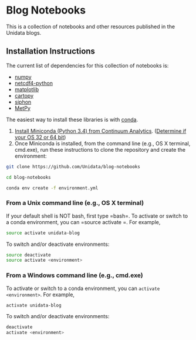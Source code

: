 # Blog Notebooks
This is a collection of notebooks and other resources published in the Unidata blogs.

## Installation Instructions

The current list of dependencies for this collection of notebooks is:

- [numpy](http://www.numpy.org/)
- [netcdf4-python](https://github.com/Unidata/netcdf4-python)
- [matplotlib](http://matplotlib.org/)
- [cartopy](http://scitools.org.uk/cartopy/)
- [siphon](https://github.com/Unidata/siphon)
- [MetPy](https://github.com/metpy/MetPy)

The easiest way to install these libraries is with [conda](http://conda.pydata.org/).

1. [Install Miniconda (Python 3.4) from Continuum Analytics](http://conda.pydata.org/miniconda.html).
  ([Determine if your OS 32 or 64 bit](http://www.akaipro.com/kb/article/1616#os_32_or_64_bit))
2. Once Miniconda is installed, from the command line (e.g., OS X terminal,
  cmd.exe), run these instructions to clone the repository and create the environment:

```sh
git clone https://github.com/Unidata/blog-notebooks

cd blog-notebooks

conda env create -f environment.yml
```

### From a Unix command line (e.g., OS X terminal)
If your default shell is NOT bash, first type =bash=.
To activate or switch to a conda environment, you can =source activate
<environment>=. For example,

```sh
source activate unidata-blog
```

To switch and/or deactivate environments:

```sh
source deactivate
source activate <environment>
```

### From a Windows command line (e.g., cmd.exe)

To activate or switch to a conda environment, you can `activate
<environment>`. For example,

```sh
activate unidata-blog
```

To switch and/or deactivate environments:

```sh
deactivate
activate <environment>
```
